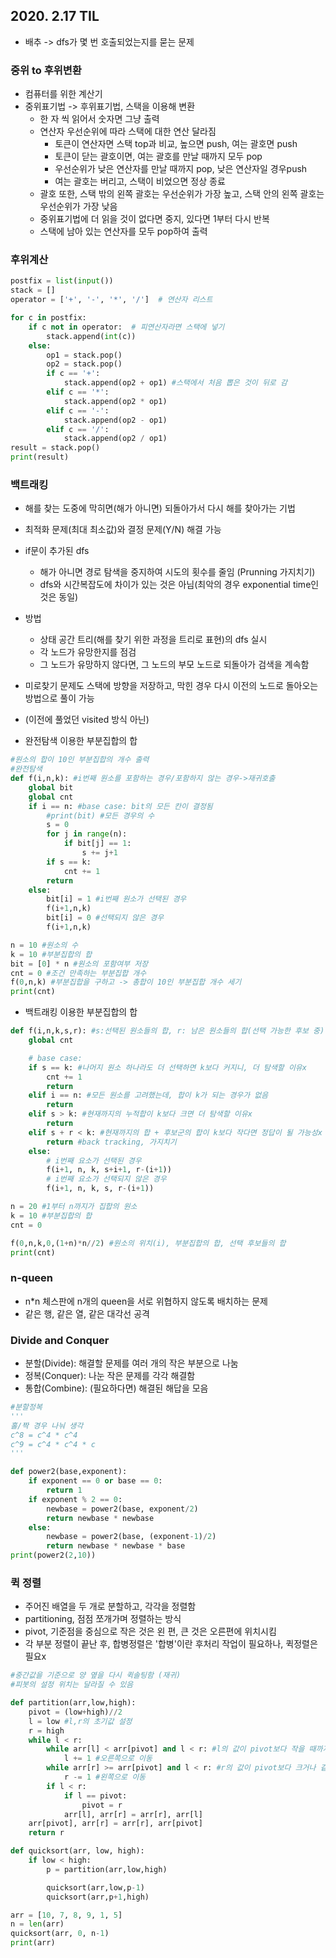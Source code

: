 ## 2020. 2.17 TIL



- 배추 -> dfs가 몇 번 호출되었는지를 묻는 문제







### 중위 to 후위변환



- 컴퓨터를 위한 계산기
- 중위표기법 -> 후위표기법, 스택을 이용해 변환
  - 한 자 씩 읽어서 숫자면 그냥 출력
  - 연산자 우선순위에 따라 스택에 대한 연산 달라짐
    - 토큰이 연산자면 스택 top과 비교, 높으면 push, 여는 괄호면 push
    - 토큰이 닫는 괄호이면, 여는 괄호를 만날 때까지 모두 pop
    - 우선순위가 낮은 연산자를 만날 때까지 pop, 낮은 연산자일 경우push
    - 여는 괄호는 버리고, 스택이 비었으면 정상 종료
  - 괄호 또한, 스택 밖의 왼쪽 괄호는 우선순위가 가장 높고, 스택 안의 왼쪽 괄호는 우선순위가 가장 낮음
  - 중위표기법에 더 읽을 것이 없다면 중지, 있다면 1부터 다시 반복
  - 스택에 남아 있는 연산자를 모두 pop하여 출력







### 후위계산



```python
postfix = list(input())
stack = []
operator = ['+', '-', '*', '/']  # 연산자 리스트

for c in postfix:
    if c not in operator:  # 피연산자라면 스택에 넣기
        stack.append(int(c))
    else:
        op1 = stack.pop()
        op2 = stack.pop()
        if c == '+':
            stack.append(op2 + op1) #스택에서 처음 뽑은 것이 뒤로 감
        elif c == '*':
            stack.append(op2 * op1)
        elif c == '-':
            stack.append(op2 - op1)
        elif c == '/':
            stack.append(op2 / op1)
result = stack.pop()
print(result)
```







### 백트래킹



- 해를 찾는 도중에 막히면(해가 아니면) 되돌아가서 다시 해를 찾아가는 기법
- 최적화 문제(최대 최소값)와 결정 문제(Y/N) 해결 가능

- if문이 추가된 dfs
  - 해가 아니면 경로 탐색을 중지하여 시도의 횟수를 줄임 (Prunning 가지치기)
  - dfs와 시간복잡도에 차이가 있는 것은 아님(최악의 경우 exponential time인 것은 동일)



- 방법
  - 상태 공간 트리(해를 찾기 위한 과정을 트리로 표현)의 dfs 실시
  - 각 노드가 유망한지를 점검
  - 그 노드가 유망하지 않다면, 그 노드의 부모 노드로 되돌아가 검색을 계속함



- 미로찾기 문제도 스택에 방향을 저장하고, 막힌 경우 다시 이전의 노드로 돌아오는 방법으로 풀이 가능
- (이전에 풀었던 visited 방식 아닌)





- 완전탐색 이용한 부분집합의 합

```python
#원소의 합이 10인 부분집합의 개수 출력
#완전탐색
def f(i,n,k): #i번째 원소를 포함하는 경우/포함하지 않는 경우->재귀호출
    global bit
    global cnt
    if i == n: #base case: bit의 모든 칸이 결정됨
        #print(bit) #모든 경우의 수
        s = 0
        for j in range(n):
            if bit[j] == 1:
                s += j+1
        if s == k:
            cnt += 1
        return
    else:
        bit[i] = 1 #i번째 원소가 선택된 경우
        f(i+1,n,k)
        bit[i] = 0 #선택되지 않은 경우
        f(i+1,n,k)

n = 10 #원소의 수
k = 10 #부분집합의 합
bit = [0] * n #원소의 포함여부 저장
cnt = 0 #조건 만족하는 부분집합 개수
f(0,n,k) #부분집합을 구하고 -> 총합이 10인 부분집합 개수 세기
print(cnt)
```





- 백트래킹 이용한 부분집합의 합

```python
def f(i,n,k,s,r): #s:선택된 원소들의 합, r: 남은 원소들의 합(선택 가능한 후보 중)
    global cnt

    # base case:
    if s == k: #나머지 원소 하나라도 더 선택하면 k보다 커지니, 더 탐색할 이유x
        cnt += 1
        return
    elif i == n: #모든 원소를 고려했는데, 합이 k가 되는 경우가 없음
        return
    elif s > k: #현재까지의 누적합이 k보다 크면 더 탐색할 이유x
        return
    elif s + r < k: #현재까지의 합 + 후보군의 합이 k보다 작다면 정답이 될 가능성x
        return #back tracking, 가지치기
    else:
        # i번째 요소가 선택된 경우
        f(i+1, n, k, s+i+1, r-(i+1))
        # i번째 요소가 선택되지 않은 경우
        f(i+1, n, k, s, r-(i+1))

n = 20 #1부터 n까지가 집합의 원소
k = 10 #부분집합의 합
cnt = 0

f(0,n,k,0,(1+n)*n//2) #원소의 위치(i), 부분집합의 합, 선택 후보들의 합
print(cnt)
```







### n-queen

- n*n 체스판에  n개의 queen을 서로 위협하지 않도록 배치하는 문제
- 같은 행, 같은 열, 같은 대각선 공격







### Divide and Conquer

- 분할(Divide):  해결할 문제를 여러 개의 작은 부분으로 나눔
- 정복(Conquer): 나눈 작은 문제를 각각 해결함
- 통합(Combine): (필요하다면) 해결된 해답을 모음



```python
#분할정복
'''
홀/짝 경우 나눠 생각
c^8 = c^4 * c^4
c^9 = c^4 * c^4 * c
'''

def power2(base,exponent):
    if exponent == 0 or base == 0:
        return 1
    if exponent % 2 == 0:
        newbase = power2(base, exponent/2)
        return newbase * newbase
    else:
        newbase = power2(base, (exponent-1)/2)
        return newbase * newbase * base
print(power2(2,10))
```







### 퀵 정렬



- 주어진 배열을 두 개로 분할하고, 각각을 정렬함
- partitioning, 점점 쪼개가며 정렬하는 방식
- pivot, 기준점을 중심으로 작은 것은 왼 편, 큰 것은 오른편에 위치시킴
- 각 부분 정렬이 끝난 후, 합병정렬은 '합병'이란 후처리 작업이 필요하나, 퀵정렬은 필요x



```python
#중간값을 기준으로 양 옆을 다시 퀵솔팅함 (재귀)
#피봇의 설정 위치는 달라질 수 있음
```



```python
def partition(arr,low,high):
    pivot = (low+high)//2
    l = low #l,r의 초기값 설정
    r = high
    while l < r:
        while arr[l] < arr[pivot] and l < r: #l의 값이 pivot보다 작을 때까지
            l += 1 #오른쪽으로 이동
        while arr[r] >= arr[pivot] and l < r: #r의 값이 pivot보다 크거나 같을 때까지
            r -= 1 #왼쪽으로 이동
        if l < r:
            if l == pivot:
                pivot = r
            arr[l], arr[r] = arr[r], arr[l]
    arr[pivot], arr[r] = arr[r], arr[pivot]
    return r

def quicksort(arr, low, high):
    if low < high:
        p = partition(arr,low,high)

        quicksort(arr,low,p-1)
        quicksort(arr,p+1,high)

arr = [10, 7, 8, 9, 1, 5]
n = len(arr)
quicksort(arr, 0, n-1)
print(arr)
```

